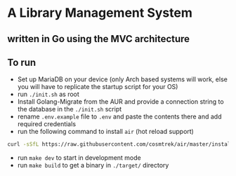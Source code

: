 # A Library Management System 
## written in Go using the MVC architecture

## To run
- Set up MariaDB on your device (only Arch based systems will work, else you will have to replicate the startup script for your OS)
- run `./init.sh` as root
- Install Golang-Migrate from the AUR and provide a connection string to the database in the `./init.sh` script
- rename `.env.example` file to `.env` and paste the contents there and add required credentials
- run the following command to install `air` (hot reload support)
```bash
curl -sSfL https://raw.githubusercontent.com/cosmtrek/air/master/install.sh | sh -s -- -b $(go env GOPATH)/bin
```
- run `make dev` to start in development mode
- run `make build` to get a binary in `./target/` directory

